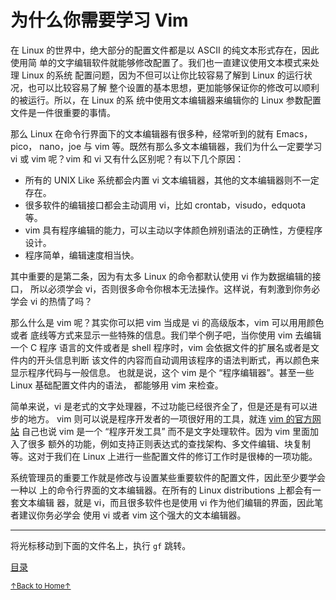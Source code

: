 # 为什么你需要学习 Vim

在 Linux 的世界中，绝大部分的配置文件都是以 ASCII 的纯文本形式存在，因此使用简
单的文字编辑软件就能够修改配置了。我们也一直建议使用文本模式来处理 Linux 的系统
配置问题，因为不但可以让你比较容易了解到 Linux 的运行状况，也可以比较容易了解
整个设置的基本思想，更加能够保证你的修改可以顺利的被运行。所以，在 Linux 的系
统中使用文本编辑器来编辑你的 Linux 参数配置文件是一件很重要的事情。

那么 Linux 在命令行界面下的文本编辑器有很多种，经常听到的就有 Emacs，pico，
nano，joe 与 vim 等。既然有那么多文本编辑器，我们为什么一定要学习 vi 或 vim
呢？vim 和 vi 又有什么区别呢？有以下几个原因：

- 所有的 UNIX Like 系统都会内置 vi 文本编辑器，其他的文本编辑器则不一定存在。
- 很多软件的编辑接口都会主动调用 vi，比如 crontab，visudo，edquota 等。
- vim 具有程序编辑的能力，可以主动以字体颜色辨别语法的正确性，方便程序设计。
- 程序简单，编辑速度相当快。

其中重要的是第二条，因为有太多 Linux 的命令都默认使用 vi 作为数据编辑的接口，
所以必须学会 vi，否则很多命令你根本无法操作。这样说，有刺激到你务必学会 vi
的热情了吗？

那么什么是 vim 呢？其实你可以把 vim 当成是 vi 的高级版本，vim 可以用用颜色或者
底线等方式来显示一些特殊的信息。我们举个例子吧，当你使用 vim 去编辑一个 C 程序
语言的文件或者是 shell 程序时，vim 会依据文件的扩展名或者是文件内的开头信息判断
该文件的内容而自动调用该程序的语法判断式，再以颜色来显示程序代码与一般信息。
也就是说，这个 vim 是个 “程序编辑器”。甚至一些 Linux 基础配置文件内的语法，
都能够用 vim 来检查。

简单来说，vi 是老式的文字处理器，不过功能已经很齐全了，但是还是有可以进步的地方。
vim 则可以说是程序开发者的一项很好用的工具，就连 [vim 的官方网站](http://www.vim.org)
自己也说 vim 是一个 “程序开发工具” 而不是文字处理软件。因为 vim 里面加入了很多
额外的功能，例如支持正则表达式的查找架构、多文件编辑、块复制等。这对于我们在
Linux 上进行一些配置文件的修订工作时是很棒的一项功能。

系统管理员的重要工作就是修改与设置某些重要软件的配置文件，因此至少要学会一种以
上的命令行界面的文本编辑器。在所有的 Linux distributions 上都会有一套文本编辑
器，就是 vi，而且很多软件也是使用 vi 作为他们编辑的界面，因此笔者建议你务必学会
使用 vi 或者 vim 这个强大的文本编辑器。

* * *

将光标移动到下面的文件名上，执行 `gf` 跳转。

[目录](README.md)

<a href='https://github.com/MDGSF/MyVim'><small>↑Back to Home↑</small></a>

